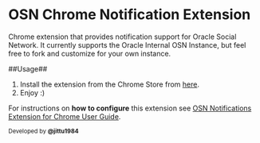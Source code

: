 OSN Chrome Notification Extension
=====================

Chrome extension that provides notification support for Oracle Social Network. 
It currently supports the Oracle Internal OSN Instance, but feel free to fork and customize for your own instance.

##Usage##
1. Install the extension from the Chrome Store from [here].
2. Enjoy :)

For instructions on **how to configure** this extension see [OSN Notifications Extension for Chrome User Guide].

<sub>Developed by **@jittu1984**</sub>

[here]: https://chrome.google.com/webstore/detail/osn-notifications/bddpooigdomchphjhfanchbpfmehnbpe?utm_source=gmail
[chrome extensions page]: chrome://chrome/extensions/
[OSN Notifications Extension for Chrome User Guide]: https://github.com/jivimberg/OSNChromeNotification/blob/master/docs/OSN%20Notifications%20Extension%20for%20Chrome%20User%20Guide.doc 
[OSN Notifications Extension for Chrome Installation Guide]: https://github.com/jivimberg/OSNChromeNotification/blob/master/docs/OSN%20Notifications%20Extension%20for%20Chrome%20Installation%20Guide.doc